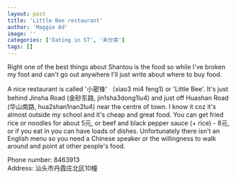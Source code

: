 ```yaml
---
layout: post
title: 'Little Bee restaurant'
author: 'Maggie Ad'
image: ''
categories: ['Eating in ST', '未分类']
tags: []
---
```


Right one of the best things about Shantou is the food so while I've broken my foot and can't go out anywhere I'll just write about where to buy food. 

A nice restaurant is called '小密锋' （xiao3 mi4 feng1) or 'Little Bee'. It's just behind Jinsha Road (金砂东路, jin1sha3dong1lu4) and just off Huashan Road (华山南路, hua2shan1nan2lu4) near the centre of town. I know it coz it's almost outside my school and it's cheap and great food. You can get fried rice or noodles for about 5元, or beef and black pepper sauce (+ rice) - 8元, or if you eat in you can have loads of dishes. Unfortunately there isn't an English menu so you need a Chinese speaker or the willingness to walk around and point at other people's food. 

Phone number: 8463913<br>
Address: 汕头市丹霞庄北区10幢